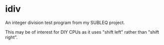 # idiv
An integer division test program from my SUBLEQ project.

This may be of interest for DIY CPUs as it uses "shift left" rather than "shift right".
